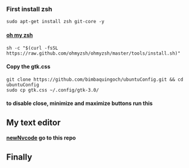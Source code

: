 ### First install zsh

```
sudo apt-get install zsh git-core -y
```

#### [oh my zsh](https://ohmyz.sh/)

```
sh -c "$(curl -fsSL https://raw.github.com/ohmyzsh/ohmyzsh/master/tools/install.sh)"
```

#### Copy the gtk.css

```
git clone https://github.com/bimbaquingoch/ubuntuConfig.git && cd ubuntuConfig
sudo cp gtk.css ~/.config/gtk-3.0/
```

#### to disable close, minimize and maximize buttons run this

## My text editor

#### [newNvcode](https://github.com/bimbaquingoch/newNvcode.git) go to this repo

## Finally
